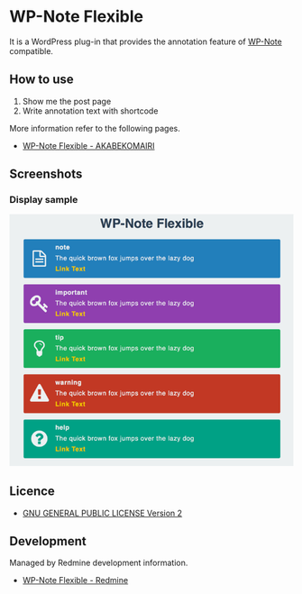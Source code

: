 # WP-Note Flexible

It is a WordPress plug-in that provides the annotation feature of [WP-Note](http://wordpress.org/plugins/wp-note/) compatible.

## How to use

1. Show me the post page
1. Write annotation text with shortcode

More information refer to the following pages.

* [WP-Note Flexible - AKABEKOMAIRI](http://akabeko.me/blog/software/wp-note-flexible/)

## Screenshots

### Display sample

![Display sample](screenshot-1.png)

## Licence

* [GNU GENERAL PUBLIC LICENSE Version 2](LICENSE.txt)

## Development

Managed by Redmine development information.

* [WP-Note Flexible - Redmine](http://akabeko.me/projects/projects/wp-note-flexible)
